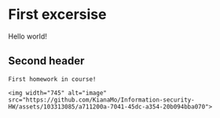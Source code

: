# First excersise

Hello world!

 ## Second header

    First homework in course!

    <img width="745" alt="image" src="https://github.com/KianaMo/Information-security-HW/assets/103313085/a711200a-7041-45dc-a354-20b094bba070">

    

   
